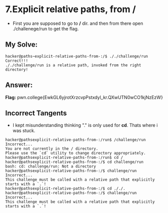 # 7.Explicit relative paths, from /
- First you are supposed to go to **/** dir. and then from there open ./challenege/run to get the flag.


## My Solve:
```
hacker@paths~explicit-relative-paths-from-:/$ ././challenge/run  
Correct!!!  
././challenge/run is a relative path, invoked from the right directory!  
```
## Answer:
**Flag:** pwn.college{EwkGL6yjrotXrzcvpPstxdyl_kr.QXwUTN0wCO1kjNzEzW}


## Incorrect Tangents
- I kept misunderstanding thinking "." is only used for **cd**. Thats where i was stuck.
```
hacker@pathsexplicit-relative-paths-from-:/run$ /challenge/run  
Incorrect...  
You are not currently in the / directory.  
Please use the `cd` utility to change directory appropriately.  
hacker@pathsexplicit-relative-paths-from-:/run$ cd /  
hacker@pathsexplicit-relative-paths-from-:/$ cd challenge/run  
bash: cd: challenge/run: Not a directory  
hacker@pathsexplicit-relative-paths-from-:/$ challenge/run  
Incorrect...  
This challenge must be called with a relative path that explicitly starts with a `.`!  
hacker@pathsexplicit-relative-paths-from-:/$ cd ././.  
hacker@pathsexplicit-relative-paths-from-:/$ challenge/run  
Incorrect...  
This challenge must be called with a relative path that explicitly starts with a `.`!  
```




